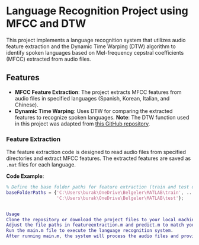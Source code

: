 # Language Recognition Project using MFCC and DTW

This project implements a language recognition system that utilizes audio feature extraction and the Dynamic Time Warping (DTW) algorithm to identify spoken languages based on Mel-frequency cepstral coefficients (MFCC) extracted from audio files.

## Features

- **MFCC Feature Extraction**: The project extracts MFCC features from audio files in specified languages (Spanish, Korean, Italian, and Chinese).
- **Dynamic Time Warping**: Uses DTW for comparing the extracted features to recognize spoken languages.
**Note**: The DTW function used in this project was adapted from [this GitHub repository](https://github.com/filip141/MFCC-Voice-Recognition/blob/master/DTW.m).
  
### Feature Extraction

The feature extraction code is designed to read audio files from specified directories and extract MFCC features. The extracted features are saved as `.mat` files for each language.

**Code Example**:
```matlab
% Define the base folder paths for feature extraction (train and test datasets)
baseFolderPaths = {'C:\Users\burak\OneDrive\Belgeler\MATLAB\train', ...
                   'C:\Users\burak\OneDrive\Belgeler\MATLAB\test'};


Usage
Clone the repository or download the project files to your local machine.
Adjust the file paths in featureextraction.m and predict.m to match your directory structure.
Run the main.m file to execute the language recognition system.
After running main.m, the system will process the audio files and provide language recognition results based on the extracted features.
